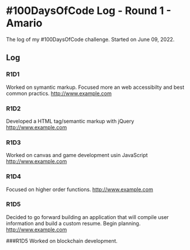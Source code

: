 # #100DaysOfCode Log - Round 1 - Amario

The log of my #100DaysOfCode challenge. Started on June 09, 2022.

## Log

### R1D1 
Worked on symantic markup. Focused more an web accessibilty and best common practics. http://www.example.com

### R1D2
Developed a HTML tag/semantic markup with jQuery http://www.example.com

### R1D3
Worked on canvas and game development usin JavaScript http://www.example.com

### R1D4
Focused on higher order functions. http://www.example.com

### R1D5
Decided to go forward building an application that will compile user information and build a custom resume. Begin planning. http://www.example.com

###R1D5
Worked on blockchain development.
